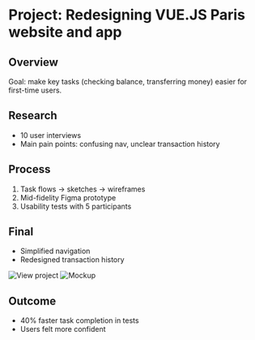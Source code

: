 # Project: Redesigning VUE.JS Paris website and app

## Overview
Goal: make key tasks (checking balance, transferring money) easier for first-time users.

## Research
- 10 user interviews
- Main pain points: confusing nav, unclear transaction history

## Process
1. Task flows → sketches → wireframes
2. Mid-fidelity Figma prototype
3. Usability tests with 5 participants

## Final
- Simplified navigation
- Redesigned transaction history

![View project](project1/images)
![Mockup](./images/final-mockup.png)

## Outcome
- 40% faster task completion in tests
- Users felt more confident
